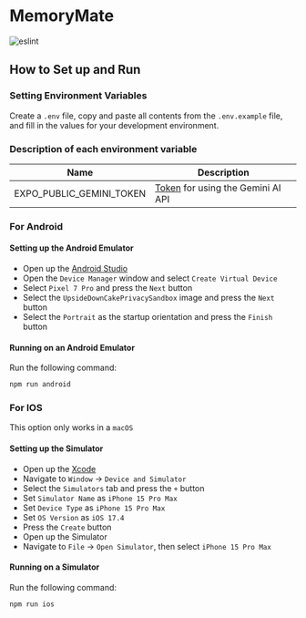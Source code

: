 # MemoryMate

<img src="https://github.com/SeoulSKY/MemoryMate/actions/workflows/eslint.yml/badge.svg" alt="eslint">

## How to Set up and Run

### Setting Environment Variables

Create a `.env` file, copy and paste all contents from the `.env.example` file, and fill in the values for your development environment.

### Description of each environment variable

| Name                     | Description                                                             |
|--------------------------|-------------------------------------------------------------------------|
| EXPO_PUBLIC_GEMINI_TOKEN | [Token](https://aistudio.google.com/app/apikey) for using the Gemini AI API |

### For Android

#### Setting up the Android Emulator

* Open up the [Android Studio](https://developer.android.com/studio)
* Open the `Device Manager` window and select `Create Virtual Device`
* Select `Pixel 7 Pro` and press the `Next` button
* Select the `UpsideDownCakePrivacySandbox` image and press the `Next` button
* Select the `Portrait` as the startup orientation and press the `Finish` button

#### Running on an Android Emulator

Run the following command:

```bash
npm run android
```

### For IOS

This option only works in a `macOS`

#### Setting up the Simulator

* Open up the [Xcode](https://developer.apple.com/xcode/)
* Navigate to `Window` -> `Device and Simulator`
* Select the `Simulators` tab and press the `+` button
* Set `Simulator Name` as `iPhone 15 Pro Max`
* Set `Device Type` as `iPhone 15 Pro Max`
* Set `OS Version` as `iOS 17.4`
* Press the `Create` button
* Open up the Simulator
* Navigate to `File` -> `Open Simulator`, then select `iPhone 15 Pro Max`

#### Running on a Simulator

Run the following command:

```bash
npm run ios
```
